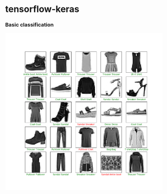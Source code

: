 # tensorflow-keras

### Basic classification
![example](https://github.com/SmithJesko/tensorflow-keras/blob/master/img/basic_classification.png?raw=true)

